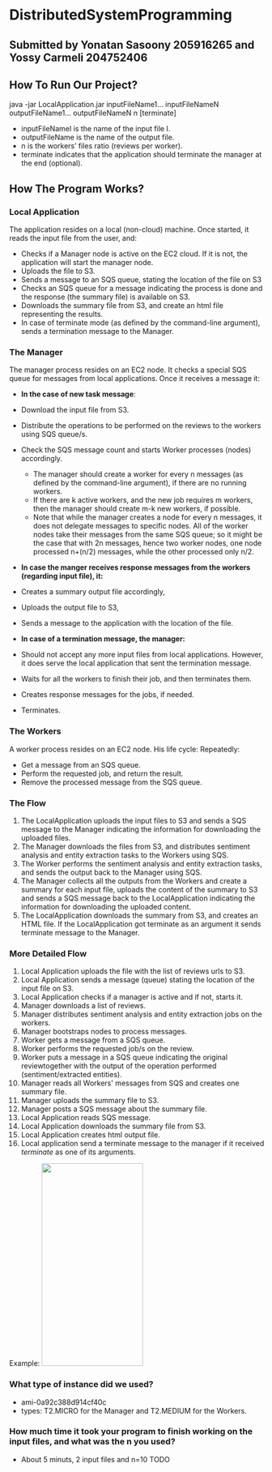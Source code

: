 # DistributedSystemProgramming

## Submitted by Yonatan Sasoony 205916265 and Yossy Carmeli 204752406

## How To Run Our Project?
java -jar LocalApplication.jar inputFileName1... inputFileNameN outputFileName1... outputFileNameN n [terminate]
- inputFileNameI is the name of the input file I.
- outputFileName is the name of the output file.
- n is the workers’ files ratio (reviews per worker).
- terminate indicates that the application should terminate the manager at the end (optional).

## How The Program Works?

### Local Application
The application resides on a local (non-cloud) machine. Once started, it reads the input file from the user, and:
- Checks if a Manager node is active on the EC2 cloud. If it is not, the application will start the manager node.
- Uploads the file to S3.
- Sends a message to an SQS queue, stating the location of the file on S3
- Checks an SQS queue for a message indicating the process is done and the response (the summary file) is available on S3.
- Downloads the summary file from S3, and create an html file representing the results.
- In case of terminate mode (as defined by the command-line argument), sends a termination message to the Manager.

### The Manager
The manager process resides on an EC2 node. It checks a special SQS queue for messages from local applications. Once it receives a message it:
- **In the case of new task message**:
- Download the input file from S3.
- Distribute the operations to be performed on the reviews to the workers using SQS queue/s.
- Check the SQS message count and starts Worker processes (nodes) accordingly.
    - The manager should create a worker for every n messages (as defined by the command-line argument), if there are no running workers.
    - If there are k active workers, and the new job requires m workers, then the manager should create m-k new workers, if possible.
    - Note that while the manager creates a node for every n messages, it does not delegate messages to specific nodes. All of the worker nodes take their messages from the same SQS queue; so it might be the case that with 2n messages, hence two worker nodes, one node processed n+(n/2) messages, while the other processed only n/2.

- **In case the manger receives response messages from the workers (regarding input file), it:**
- Creates a summary output file accordingly,
- Uploads the output file to S3,
- Sends a message to the application with the location of the file.
- **In case of a termination message, the manager:**
- Should not accept any more input files from local applications. However, it does serve the local application that sent the termination message.
- Waits for all the workers to finish their job, and then terminates them.
- Creates response messages for the jobs, if needed.
- Terminates.

### The Workers
A worker process resides on an EC2 node. His life cycle:
Repeatedly:
- Get a message from an SQS queue.
- Perform the requested job, and return the result.
- Remove the processed message from the SQS queue.

### The Flow
1. The LocalApplication uploads the input files to S3 and sends a SQS message to the Manager indicating the information for downloading the uploaded files.
2. The Manager downloads the files from S3, and distributes sentiment analysis and entity extraction tasks to the Workers using SQS.
3. The Worker performs the sentiment analysis and entity extraction tasks, and sends the output back to the Manager using SQS.
4. The Manager collects all the outputs from the Workers and create a summary for each input file, uploads the content of the summary to S3 and sends a SQS message back to the LocalApplication indicating the information for downloading the uploaded content.
5. The LocalApplication downloads the summary from S3, and creates an HTML file. If the LocalApplication got terminate as an argument it sends terminate message to the Manager.

### More Detailed Flow
1. Local Application uploads the file with the list of reviews urls to S3.
2. Local Application sends a message (queue) stating the location of the input file on S3.
3. Local Application checks if a manager is active and if not, starts it.
4. Manager downloads a list of reviews.
5. Manager distributes sentiment analysis and entity extraction jobs on the workers.
6. Manager bootstraps nodes to process messages.
7. Worker gets a message from a SQS queue.
8. Worker performs the requested job/s on the review.
9. Worker puts a message in a SQS queue indicating the original reviewtogether with the output of the operation performed (sentiment/extracted entities).
10. Manager reads all Workers' messages from SQS and creates one summary file.
11. Manager uploads the summary file to S3.
12. Manager posts a SQS message about the summary file.
13. Local Application reads SQS message.
14. Local Application downloads the summary file from S3.
15. Local Application creates html output file.
16. Local application send a terminate message to the manager if it received <i>terminate</i> as one of its arguments.

Example:
<img src="https://user-images.githubusercontent.com/62992694/115233931-2ca5fb00-a121-11eb-9fe8-97913a2deec3.jpeg" width="200" height="400" />

### What type of instance did we used?
- ami-0a92c388d914cf40c
- types: T2.MICRO for the Manager and T2.MEDIUM for the Workers.

### How much time it took your program to finish working on the input files, and what was the n you used?
- About 5 minuts, 2 input files and n=10 TODO
